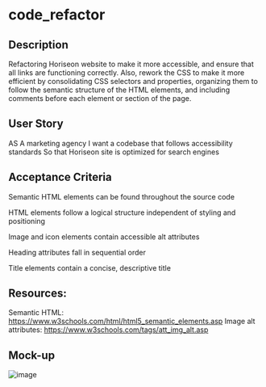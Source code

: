 # code_refactor

## Description

Refactoring Horiseon website to make it more accessible, and ensure that all links are functioning correctly. Also, rework the CSS to make it more efficient by consolidating CSS selectors and properties, organizing them to follow the semantic structure of the HTML elements, and including comments before each element or section of the page.

## User Story

AS A marketing agency
I want a codebase that follows accessibility standards
So that Horiseon site is optimized for search engines

## Acceptance Criteria

Semantic HTML elements can be found throughout the source code

HTML elements follow a logical structure independent of styling and positioning

Image and icon elements contain accessible alt attributes

Heading attributes fall in sequential order

Title elements contain a concise, descriptive title

## Resources:

Semantic HTML: https://www.w3schools.com/html/html5_semantic_elements.asp
Image alt attributes: https://www.w3schools.com/tags/att_img_alt.asp

## Mock-up

![image](https://user-images.githubusercontent.com/88402273/207135104-1c474316-9b7a-4d2c-9d41-bd1b5c3907ff.png)

